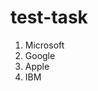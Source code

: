 <h1>test-task</h1>
<ol>
  <li>Microsoft</li>
  <li>Google</li>
  <li>Apple</li>
  <li>IBM</li>
</ol>
